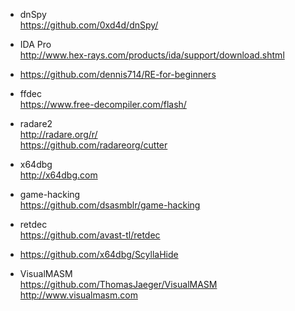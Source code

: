 * dnSpy  
https://github.com/0xd4d/dnSpy/  

* IDA Pro  
http://www.hex-rays.com/products/ida/support/download.shtml  

* https://github.com/dennis714/RE-for-beginners  

* ffdec  
https://www.free-decompiler.com/flash/  

* radare2    
http://radare.org/r/  
https://github.com/radareorg/cutter  

* x64dbg  
http://x64dbg.com  

* game-hacking  
https://github.com/dsasmblr/game-hacking  

* retdec  
https://github.com/avast-tl/retdec  

* https://github.com/x64dbg/ScyllaHide  

* VisualMASM  
https://github.com/ThomasJaeger/VisualMASM  
http://www.visualmasm.com  
